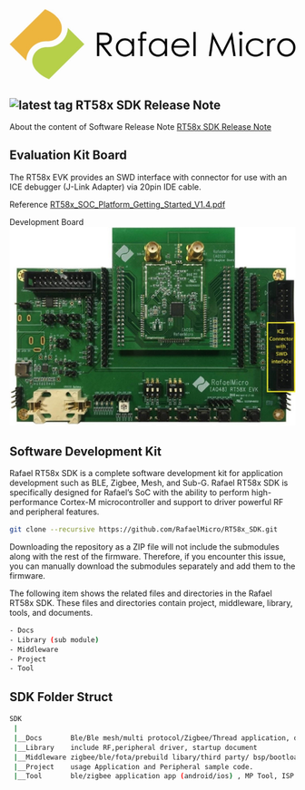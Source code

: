 

![image](https://github.com/RafaelMicro/RT58x_SDK/blob/main/Docs/RT58x_SDK_Reference_Guide/logo.JPG)


## ![latest tag](https://img.shields.io/badge/Release-v1.7.0-color=brightgreen) RT58x SDK Release Note
 About the content of Software Release Note
[RT58x SDK Release Note](https://github.com/RafaelMicro/RT58x_SDK/blob/main/RT58x_SDK_Release_Notes.pdf "link")

## Evaluation Kit Board
The RT58x EVK provides an SWD interface with connector for use with an ICE debugger (J-Link Adapter) via 20pin IDE cable.

Reference [RT58x_SOC_Platform_Getting_Started_V1.4.pdf](https://github.com/RafaelMicro/RT58x_SDK/blob/main/Docs/%5BSW_01%5DRT58x_SOC_Platform_Getting_Started_V1.4.pdf "link")

Development Board 
![image](https://github.com/RafaelMicro/RT58x_SDK/blob/main/Docs/RT58x_SDK_Reference_Guide/RT58X_EVK.jpg) 

## Software Development Kit
 Rafael RT58x SDK is a complete software development kit for application development such as BLE, Zigbee, Mesh, and Sub-G.
 Rafael RT58x SDK is specifically designed for Rafael’s SoC with the ability to perform high-performance Cortex-M microcontroller and support to driver powerful RF and peripheral features.
 
 ```bash
git clone --recursive https://github.com/RafaelMicro/RT58x_SDK.git
```

Downloading the repository as a ZIP file will not include the submodules along with the rest of the firmware. 
Therefore, if you encounter this issue, you can manually download the submodules separately and add them to the firmware.


 The following item shows the related files and directories in the Rafael RT58x SDK. 
 These files and directories contain project, middleware, library, tools, and documents.
 ```bash
 - Docs
 - Library (sub module)
 - Middleware
 - Project
 - Tool
```
 ## SDK Folder Struct

```bash
SDK
 |
 |__Docs       Ble/Ble mesh/multi protocol/Zigbee/Thread application, development tooldocument
 |__Library    include RF,peripheral driver, startup document 
 |__Middleware zigbee/ble/fota/prebuild libary/third party/ bsp/bootloader file
 |__Project    usage Application and Peripheral sample code.
 |__Tool       ble/zigbee application app (android/ios) , MP Tool, ISP Tool, flash algorithm   
```
